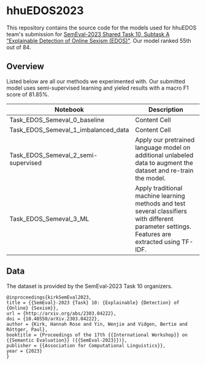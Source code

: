 # hhuEDOS2023

This repository contains the source code for the models used for hhuEDOS team's submission for <a href="https://codalab.lisn.upsaclay.fr/competitions/7124" target="_blank">SemEval-2023 Shared Task 10, Subtask A “Explainable Detection of Online Sexism (EDOS)"</a>. Our model ranked 55th out of 84.



## Overview

Listed below are all our methods we experimented with. Our submitted model uses semi-supervised learning and yieled results with a macro F1 score of 81.85%. 

| Notebook | Description |
| ------------- | ------------- |
| Task_EDOS_Semeval_0_baseline  | Content Cell  |
| Task_EDOS_Semeval_1_imbalanced_data | Content Cell  |
| Task_EDOS_Semeval_2_semi-supervised | Apply our pretrained language model on additional unlabeled data to augment the dataset and re-train the model.|
| Task_EDOS_Semeval_3_ML | Apply traditional machine learning methods and test several classifiers with different parameter settings. Features are extracted using TF-IDF.|

## Data

The dataset is provided by the SemEval-2023 Task 10 organizers.

```
@inproceedings{kirkSemEval2023,
title = {{SemEval}-2023 {Task} 10: {Explainable} {Detection} of {Online} {Sexism}},
url = {http://arxiv.org/abs/2303.04222},
doi = {10.48550/arXiv.2303.04222},
author = {Kirk, Hannah Rose and Yin, Wenjie and Vidgen, Bertie and Röttger, Paul},
booktitle = {Proceedings of the 17th {{International Workshop}} on {{Semantic Evaluation}} ({{SemEval-2023}})},
publisher = {{Association for Computational Linguistics}},
year = {2023}
}
```


